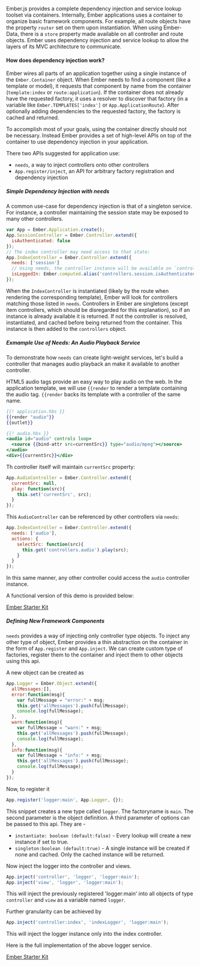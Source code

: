 Ember.js provides a complete dependency injection and service lookup toolset via
containers. Internally, Ember applications uses a container to organize basic
framework components. For example, all route objects have the property `router`
set on them upon instantiation. When using Ember-Data, there is a `store` property
made available on all controller and route objects. Ember uses dependency injection
and service lookup to allow the layers of its MVC architecture to communicate.

#### How does dependency injection work?

Ember wires all parts of an application together using a single instance of the
`Ember.Container` object. When Ember needs to find a component (like a template or
model), it requests that component by name from the container (`template:index`
or `route:application`). If the container does not already have the requested
factory, it uses a resolver to discover that factory (in a variable like
`Ember.TEMPLATES['index']` or `App.ApplicationRoute`). After optionally adding
dependencies to the requested factory, the factory is cached and returned.

To accomplish most of your goals, using the container directly should not be necessary.
Instead Ember provides a set of high-level APIs on top of the container to use dependency injection in your application.

There two APIs suggested for application use:

* `needs`, a way to inject controllers onto other controllers
* `App.register/inject`, an API for arbitrary factory registration and dependency
  injection

##### Simple Dependency Injection with needs

A common use-case for dependency injection is that of a singleton service. For
instance, a controller maintaining the session state may be exposed to many other
controllers.

```javascript
var App = Ember.Application.create();
App.SessionController = Ember.Controller.extend({
  isAuthenticated: false
});
// The index controller may need access to that state:
App.IndexController = Ember.Controller.extend({
  needs: ['session']
  // Using needs, the controller instance will be available on `controllers`
  isLoggedIn: Ember.computed.alias('controllers.session.isAuthenticated')
});
```

When the `IndexController` is instantiated (likely by the route when rendering the
corresponding template), Ember will look for controllers matching those listed in
`needs`. Controllers in Ember are singletons (except item controllers, which should
be disregarded for this explanation), so if an instance is already available it is
returned. If not the controller is resolved, instantiated, and cached before being
returned from the container. This instance is then added to the `controllers` object.

##### Exmample Use of Needs: An Audio Playback Service

To demonstrate how `needs` can create light-weight services, let's build a controller
that manages audio playback an make it available to another controller.

HTML5 audio tags provide an easy way to play audio on the web. In the application
template, we will use `{{render` to render a template containing the audio tag.
`{{render` backs its template with a controller of the same name.

```hbs
{{! application.hbs }}
{{render "audio"}}
{{outlet}}
```

```hbs
{{! audio.hbs }}
<audio id="audio" controls loop>
  <source {{bind-attr src=currentSrc}} type="audio/mpeg"></source>
</audio>
<div>{{currentSrc}}</div>
```

Th controller itself will maintain `currentSrc` property:

```javascript
App.AudioController = Ember.Controller.extend({
  currentSrc: null,
  play: function(src){
    this.set('currentSrc', src);
  }
});
```

This `AudioController` can be referenced by other controllers via
`needs`:

```javascript
App.IndexController = Ember.Controller.extend({
  needs: ['audio'],
  actions: {
    selectSrc: function(src){
      this.get('controllers.audio').play(src);
    }
  }
});
```

In this same manner, any other controller could access the `audio` controller
instance.

A functional version of this demo is provided below:

<a class="jsbin-embed" href="http://emberjs.jsbin.com/depar/1/embed?js,output">Ember Starter Kit</a><script src="http://static.jsbin.com/js/embed.js"></script>

##### Defining New Framework Components

`needs` provides a way of injecting only controller type objects. To inject any other
type of object, Ember provides a thin abstraction on the container in the form
of `App.register` and `App.inject`. We can create custom type of factories,
register them to the container and inject them to other objects using this api.

A new object can be created as

```javascript
App.Logger = Ember.Object.extend({
  allMessages:[],
  error:function(msg){
    var fullMessage = "error:" + msg;
    this.get('allMessages').push(fullMessage);
    console.log(fullMessage);
  },
  warn:function(msg){
    var fullMessage = "warn:" + msg;
    this.get('allMessages').push(fullMessage);
    console.log(fullMessage);
  },
  info:function(msg){
    var fullMessage = "info:" + msg;
    this.get('allMessages').push(fullMessage);
    console.log(fullMessage);
  }
});
```

Now, to register it

```javascript
App.register('logger:main', App.Logger, {});
```

This snippet creates a new type called `logger`. The factoryname is `main`.
The second parameter is the object definition. A third parameter of options
can be passed to this api. They are -

* `instantiate: boolean (default:false)` - Every lookup will create a new
  instance if set to true.
* `singleton:boolean (default:true)` - A single instance will be created
  if none and cached. Only the cached instance will be returned.

Now inject the logger into the controller and views.

```javascript
App.inject('controller', 'logger', 'logger:main');
App.inject('view', 'logger', 'logger:main');
```

This will inject the previously registered 'logger:main' into all objects
of type `controller` and `view` as a variable named `logger`.

Further granularity can be achieved by

```javascript
App.inject('controller:index', 'indexLogger', 'logger:main');
```

This will inject the logger instance only into the index controller.

Here is the full implementation of the above logger service.

<a class="jsbin-embed" href="http://emberjs.jsbin.com/fajeriwu/1/embed?html,js,console,output">Ember Starter Kit</a><script src="http://static.jsbin.com/js/embed.js"></script>
